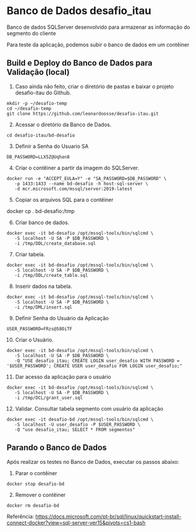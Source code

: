 # Banco de Dados desafio_itau

Banco de dados SQLServer desenvolvido para armazenar as informação do segmento do cliente

Para teste da aplicação, podemos subir o banco de dados em um contêiner

## Build e Deploy do Banco de Dados para Validação (local)

1. Caso ainda não feito, criar o diretório de pastas e baixar o projeto desafio-itau do Github.

```
mkdir -p ~/desafio-temp
cd ~/desafio-temp
git clone https://github.com/leonardoosse/desafio-itau.git
```

2. Acessar o diretório da Banco de Dados.

```
cd desafio-itau/bd-desafio
```

3. Definir a Senha do Usuario SA

`DB_PASSWORD=LLX5Z@Uqhan8`

4. Criar o contêiner a partir da imagem do SQLServer. 

```
docker run -e "ACCEPT_EULA=Y" -e "SA_PASSWORD=$DB_PASSWORD" \
   -p 1433:1433 --name bd-desafio -h host-sql-server \
   -d mcr.microsoft.com/mssql/server:2019-latest
```  

5. Copiar os arquivos SQL para o contêiner

docker cp .  bd-desafio:/tmp

6. Criar banco de dados. 

```
docker exec -it bd-desafio /opt/mssql-tools/bin/sqlcmd \
   -S localhost -U SA -P $DB_PASSWORD \
   -i /tmp/DDL/create_database.sql
```  

7. Criar tabela. 

```
docker exec -it bd-desafio /opt/mssql-tools/bin/sqlcmd \
   -S localhost -U SA -P $DB_PASSWORD \
   -i /tmp/DDL/create_table.sql
```  

8. Inserir dados na tabela. 

```
docker exec -it bd-desafio /opt/mssql-tools/bin/sqlcmd \
   -S localhost -U SA -P $DB_PASSWORD \
   -i /tmp/DML/insert.sql
```

9. Definir Senha do Usuário da Aplicação

`USER_PASSWORD=FRzs@58OiTF`

10. Criar o Usuário. 

```
docker exec -it bd-desafio /opt/mssql-tools/bin/sqlcmd \
   -S localhost -U SA -P $DB_PASSWORD \
   -Q "USE desafio_itau; CREATE LOGIN user_desafio WITH PASSWORD = '$USER_PASSWORD'; CREATE USER user_desafio FOR LOGIN user_desafio;"
```  

11. Dar acesso da aplicação para o usuário 

```
docker exec -it bd-desafio /opt/mssql-tools/bin/sqlcmd \
   -S localhost -U SA -P $DB_PASSWORD \
   -i /tmp/DCL/grant_user.sql
```  

12. Validar. Consultar tabela segmento com usuário da aplicação

```  
docker exec -it desafio-bd /opt/mssql-tools/bin/sqlcmd \
   -S localhost -U user_desafio -P $USER_PASSWORD \
   -Q "use desafio_itau; SELECT * FROM segmentos"
```  

## Parando o Banco de Dados

Após realizar os testes no Banco de Dados, executar os passos abaixo:

1. Parar o contêiner  

`docker stop desafio-bd`  

2. Remover o contêiner  

`docker rm desafio-bd`  

Referência: https://docs.microsoft.com/pt-br/sql/linux/quickstart-install-connect-docker?view=sql-server-ver15&pivots=cs1-bash